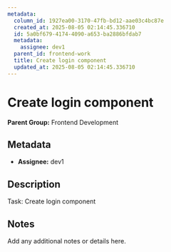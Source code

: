 ```yaml
---
metadata:
  column_id: 1927ea00-3170-47fb-bd12-aae03c4bc87e
  created_at: 2025-08-05 02:14:45.336710
  id: 5a0bf679-4174-4090-a653-ba2886bfdab7
  metadata:
    assignee: dev1
  parent_id: frontend-work
  title: Create login component
  updated_at: 2025-08-05 02:14:45.336710
---
```


# Create login component

**Parent Group:** Frontend Development

## Metadata
- **Assignee:** dev1

## Description
Task: Create login component

## Notes
Add any additional notes or details here.